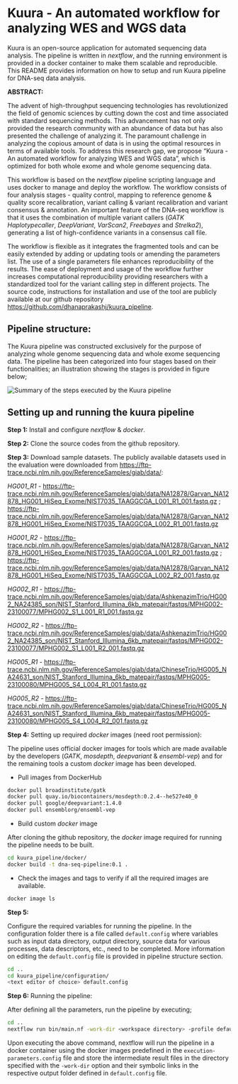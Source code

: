 # Kuura - An automated workflow for analyzing WES and WGS data ##

Kuura is an open-source application for automated sequencing data analysis. The pipeline is written in *nextflow*, and the running environment is provided in a docker container to make them scalable and reproducible. This README provides information on how to setup and run Kuura pipeline for DNA-seq data analysis.

**ABSTRACT:**

The advent of high-throughput sequencing technologies has revolutionized the field of genomic sciences by cutting down the cost and time associated with standard sequencing methods. This advancement has not only provided the research community with an abundance of data but has also presented the challenge of analyzing it. The paramount challenge in analyzing the copious amount of data is in using the optimal resources in terms of available tools. To address this research gap, we propose “Kuura - An automated workflow for analyzing WES and WGS data”, which is optimized for both whole exome and whole genome sequencing data.

This workflow is based on the *nextflow* pipeline scripting language and uses docker to manage and deploy the workflow. The workflow consists of four analysis stages - quality control, mapping to reference genome & quality score recalibration, variant calling & variant recalibration and variant consensus & annotation. An important feature of the DNA-seq workflow is that it uses the combination of multiple variant callers (*GATK Haplotypecaller*, *DeepVariant*, *VarScan2*, *Freebayes* and *Strelka2*), generating a list of high-confidence variants in a consensus call file.

The workflow is flexible as it integrates the fragmented tools and can be easily extended by adding or updating tools or amending the parameters list. The use of a single parameters file enhances reproducibility of the results. The ease of deployment and usage of the workflow further increases computational reproducibility providing researchers with a standardized tool for the variant calling step in different projects. The source code, instructions for installation and use of the tool are publicly available at our github repository https://github.com/dhanaprakashj/kuura_pipeline.

## Pipeline structure:

The Kuura pipeline was constructed exclusively for the purpose of analyzing whole genome sequencing data and whole exome sequencing data. The pipeline has been categorized into four stages based on their functionalities; an illustration showing the stages is provided in figure below;

![Summary of the steps executed by the Kuura pipeline](https://github.com/dhanaprakashj/kuura_pipeline/blob/main/documentation/figures/Fig1.png)


## Setting up and running the kuura pipeline

**Step 1:** Install and configure *nextflow* & *docker*.

**Step 2:** Clone the source codes from the github repository.

**Step 3:** Download sample datasets. The publicly available datasets used in the evaluation were downloaded from https://ftp-trace.ncbi.nlm.nih.gov/ReferenceSamples/giab/data/: 

*HG001_R1 -* https://ftp-trace.ncbi.nlm.nih.gov/ReferenceSamples/giab/data/NA12878/Garvan_NA12878_HG001_HiSeq_Exome/NIST7035_TAAGGCGA_L001_R1_001.fastq.gz ; https://ftp-trace.ncbi.nlm.nih.gov/ReferenceSamples/giab/data/NA12878/Garvan_NA12878_HG001_HiSeq_Exome/NIST7035_TAAGGCGA_L002_R1_001.fastq.gz

*HG001_R2 -* https://ftp-trace.ncbi.nlm.nih.gov/ReferenceSamples/giab/data/NA12878/Garvan_NA12878_HG001_HiSeq_Exome/NIST7035_TAAGGCGA_L001_R2_001.fastq.gz ; https://ftp-trace.ncbi.nlm.nih.gov/ReferenceSamples/giab/data/NA12878/Garvan_NA12878_HG001_HiSeq_Exome/NIST7035_TAAGGCGA_L002_R2_001.fastq.gz

*HG002_R1 -* https://ftp-trace.ncbi.nlm.nih.gov/ReferenceSamples/giab/data/AshkenazimTrio/HG002_NA24385_son/NIST_Stanford_Illumina_6kb_matepair/fastqs/MPHG002-23100077/MPHG002_S1_L001_R1_001.fastq.gz

*HG002_R2 -* https://ftp-trace.ncbi.nlm.nih.gov/ReferenceSamples/giab/data/AshkenazimTrio/HG002_NA24385_son/NIST_Stanford_Illumina_6kb_matepair/fastqs/MPHG002-23100077/MPHG002_S1_L001_R2_001.fastq.gz

*HG005_R1 -* https://ftp-trace.ncbi.nlm.nih.gov/ReferenceSamples/giab/data/ChineseTrio/HG005_NA24631_son/NIST_Stanford_Illumina_6kb_matepair/fastqs/MPHG005-23100080/MPHG005_S4_L004_R1_001.fastq.gz

*HG005_R2 -* https://ftp-trace.ncbi.nlm.nih.gov/ReferenceSamples/giab/data/ChineseTrio/HG005_NA24631_son/NIST_Stanford_Illumina_6kb_matepair/fastqs/MPHG005-23100080/MPHG005_S4_L004_R2_001.fastq.gz

**Step 4:** Setting up required *docker* images (need root permission):

The pipeline uses official docker images for tools which are made available by the developers (*GATK*, *mosdepth*, *deepvariant* & *ensembl-vep*) and for the remaining tools a custom *docker* image has been developed. 

- Pull images from DockerHub

```bash
docker pull broadinstitute/gatk
docker pull quay.io/biocontainers/mosdepth:0.2.4--he527e40_0
docker pull google/deepvariant:1.4.0
docker pull ensemblorg/ensembl-vep
```
- Build custom *docker* image

After cloning the github repository, the *docker* image required for running the pipeline needs to be built. 

```bash
cd kuura_pipeline/docker/
docker build -t dna-seq-pipeline:0.1 .
```
- Check the images and tags to verify if all the required images are available.

```bash
docker image ls
```
**Step 5:** 

Configure the required variables for running the pipeline. In the configuration folder there is a file called `default.config` where variables such as input data directory, output directory, source data for various processes, data descriptors, etc., need to be completed. More information on editing the `default.config` file is provided in pipeline structure section.

```bash
cd ..
cd kuura_pipeline/configuration/
<text editor of choice> default.config
```

**Step 6:** Running the pipeline:

After defining all the parameters, run the pipeline by executing;

```bash
cd .. 
nextflow run bin/main.nf -work-dir <workspace directory> -profile default
```
Upon executing the above command, nextflow will run the pipeline in a docker container using the docker images predefined in the `execution-parameters.config` file and store the intermediate result files in the directory specified with the `-work-dir` option and their symbolic links in the respective output folder defined in `default.config` file.
